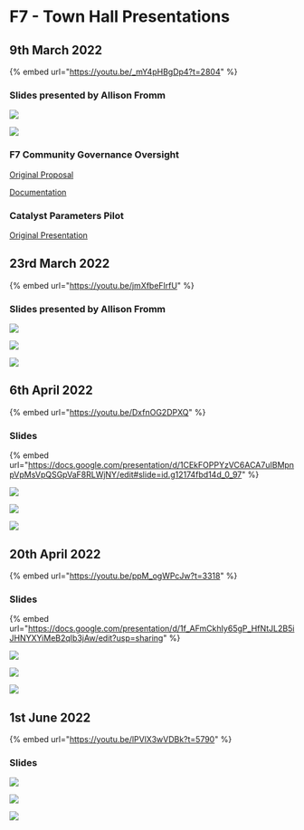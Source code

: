 # F7 - Town Hall Presentations

## 9th March 2022

{% embed url="https://youtu.be/_mY4pHBgDp4?t=2804" %}

### Slides presented by Allison Fromm

![](<../../.gitbook/assets/2022-03-10 (4).png>)

![](<../../.gitbook/assets/2022-03-10 (5).png>)

### F7 Community Governance Oversight

[Original Proposal](https://cardano.ideascale.com/c/idea/383517)

[Documentation](https://quality-assurance-dao.gitbook.io/community-governance-oversight/)

### Catalyst Parameters Pilot

[Original Presentation](https://quality-assurance-dao.gitbook.io/catalyst-circle-oversight-v2/ccv2-meetings/meeting-2-november-25th-2021#presentation-slides)

## 23rd March 2022

{% embed url="https://youtu.be/jmXfbeFlrfU" %}

### Slides presented by Allison Fromm

![](../../.gitbook/assets/2022-04-06.png)

![](<../../.gitbook/assets/2022-04-06 (1).png>)

![](<../../.gitbook/assets/2022-04-06 (2).png>)

## 6th April 2022

{% embed url="https://youtu.be/DxfnOG2DPXQ" %}

### Slides

{% embed url="https://docs.google.com/presentation/d/1CEkFOPPYzVC6ACA7uIBMpnpVpMsVpQSGpVaF8RLWjNY/edit#slide=id.g12174fbd14d_0_97" %}

![](../../.gitbook/assets/2022-04-12.png)

![](<../../.gitbook/assets/2022-04-12 (1).png>)

![](<../../.gitbook/assets/2022-04-12 (2).png>)

## 20th April 2022

{% embed url="https://youtu.be/ppM_ogWPcJw?t=3318" %}

### Slides

{% embed url="https://docs.google.com/presentation/d/1f_AFmCkhIy65gP_HfNtJL2B5iJHNYXYiMeB2qIb3jAw/edit?usp=sharing" %}

![](<../../.gitbook/assets/Screenshot 2022-04-21 102442 (1) (1) (1) (1) (1) (1) (1) (1) (1) (1) (1) (1) (1) (1) (1) (1) (1) (1) (1) (1) (1) (1) (1) (1) (1) (1) (1) (1) (1) (1) (1) (1) (1) (1) (1) (1) (1) (1) (1) (1).png>)

![](<../../.gitbook/assets/Screenshot 2022-04-21 102733.png>)

![](<../../.gitbook/assets/Screenshot 2022-04-21 102524.png>)

## 1st June 2022

{% embed url="https://youtu.be/lPVlX3wVDBk?t=5790" %}

### Slides

![](<../../.gitbook/assets/Screenshot 2022-06-07 134917 (1).png>)

![](<../../.gitbook/assets/Screenshot 2022-06-07 125810.png>)

![](<../../.gitbook/assets/Screenshot 2022-06-07 125829.png>)
